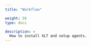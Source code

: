 ```yaml
---
title: "Workflow"

weight: 50
type: docs

description: >
  How to install XLT and setup agents.
---
```




